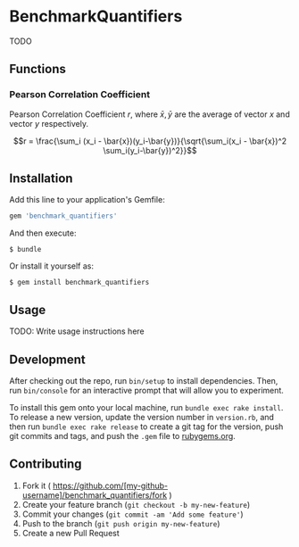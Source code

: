 # BenchmarkQuantifiers

TODO

## Functions

### Pearson Correlation Coefficient

Pearson Correlation Coefficient $r$, where $\bar{x}, \bar{y}$ are the average of vector $x$ and vector $y$ respectively.
 
$$r = \frac{\sum_i (x_i - \bar{x})(y_i-\bar{y})}{\sqrt{\sum_i(x_i - \bar{x})^2 \sum_i(y_i-\bar{y})^2}}$$

## Installation

Add this line to your application's Gemfile:

```ruby
gem 'benchmark_quantifiers'
```

And then execute:

    $ bundle

Or install it yourself as:

    $ gem install benchmark_quantifiers

## Usage

TODO: Write usage instructions here

## Development

After checking out the repo, run `bin/setup` to install dependencies. Then, run `bin/console` for an interactive prompt that will allow you to experiment.

To install this gem onto your local machine, run `bundle exec rake install`. To release a new version, update the version number in `version.rb`, and then run `bundle exec rake release` to create a git tag for the version, push git commits and tags, and push the `.gem` file to [rubygems.org](https://rubygems.org).

## Contributing

1. Fork it ( https://github.com/[my-github-username]/benchmark_quantifiers/fork )
2. Create your feature branch (`git checkout -b my-new-feature`)
3. Commit your changes (`git commit -am 'Add some feature'`)
4. Push to the branch (`git push origin my-new-feature`)
5. Create a new Pull Request
